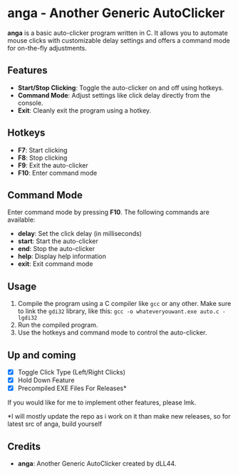 # anga - Another Generic AutoClicker

**anga** is a basic auto-clicker program written in C. It allows you to automate mouse clicks with customizable delay settings and offers a command mode for on-the-fly adjustments.

## Features

- **Start/Stop Clicking**: Toggle the auto-clicker on and off using hotkeys.
- **Command Mode**: Adjust settings like click delay directly from the console.
- **Exit**: Cleanly exit the program using a hotkey.

## Hotkeys

- **F7**: Start clicking
- **F8**: Stop clicking
- **F9**: Exit the auto-clicker
- **F10**: Enter command mode

## Command Mode

Enter command mode by pressing **F10**. The following commands are available:

- **delay**: Set the click delay (in milliseconds)
- **start**: Start the auto-clicker
- **end**: Stop the auto-clicker
- **help**: Display help information
- **exit**: Exit command mode

## Usage

1. Compile the program using a C compiler like `gcc` or any other. Make sure to link the `gdi32` library, like this: `gcc -o whateveryouwant.exe auto.c -lgdi32`
2. Run the compiled program.
3. Use the hotkeys and command mode to control the auto-clicker.

## Up and coming
- [X] Toggle Click Type (Left/Right Clicks)
- [X] Hold Down Feature
- [X] Precompiled EXE Files For Releases*

If you would like for me to implement other features, please lmk.

*I will mostly update the repo as i work on it than make new releases, so for latest src of anga, build yourself

## Credits

- **anga**: Another Generic AutoClicker created by dLL44.
